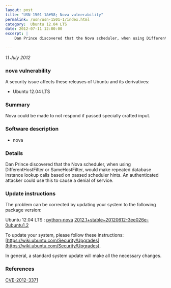 ```yaml
---
layout: post
title: "USN-1501-1&#58; Nova vulnerability"
permalink: /usn/usn-1501-1/index.html
category:  Ubuntu 12.04 LTS
date: 2012-07-11 12:00:00
excerpt: |
    Dan Prince discovered that the Nova scheduler, when using DifferentHostFilter or SameHostFilter, would make repeated database instance lookup calls based on passed scheduler hints. An authenticated attacker could use this to cause a denial of service. 
    
--- 
```

 
 

*11 July 2012*

### nova vulnerability

A security issue affects these releases of Ubuntu and its derivatives:

* Ubuntu 12.04 LTS

### Summary

Nova could be made to not respond if passed specially crafted input. 

### Software description

* nova 

### Details

Dan Prince discovered that the Nova scheduler, when using DifferentHostFilter or SameHostFilter, would make repeated database instance lookup calls based on passed scheduler hints. An authenticated attacker could use this to cause a denial of service. 

### Update instructions

The problem can be corrected by updating your system to the following package version:

Ubuntu 12.04 LTS
 : [python-nova](https://launchpad.net/ubuntu/+source/nova) <span> [2012.1+stable~20120612-3ee026e-0ubuntu1.2](https://launchpad.net/ubuntu/+source/nova/2012.1+stable~20120612-3ee026e-0ubuntu1.2) </span> 

To update your system, please follow these instructions: [https://wiki.ubuntu.com/Security/Upgrades](https://wiki.ubuntu.com/Security/Upgrades).

In general, a standard system update will make all the necessary changes. 

### References

 
 [CVE-2012-3371](http://people.ubuntu.com/~ubuntu-security/cve/CVE-2012-3371)
 

